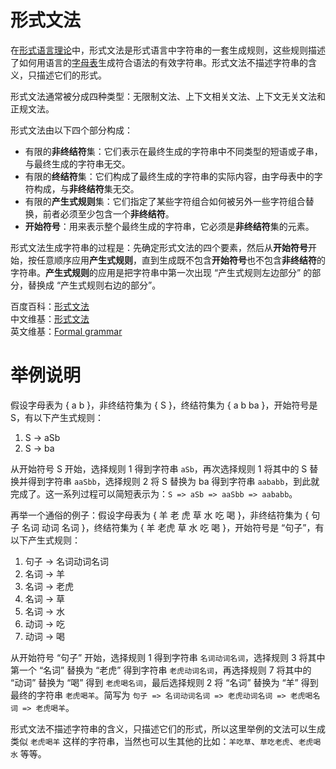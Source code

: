 # 形式文法

在[形式语言理论](./形式语言.md)中，形式文法是形式语言中字符串的一套生成规则，这些规则描述了如何用语言的[字母表](./字母表.md)生成符合语法的有效字符串。形式文法不描述字符串的含义，只描述它们的形式。

形式文法通常被分成四种类型：无限制文法、上下文相关文法、上下文无关文法和正规文法。

形式文法由以下四个部分构成：

- 有限的**非终结符**集：它们表示在最终生成的字符串中不同类型的短语或子串，与最终生成的字符串无交。
- 有限的**终结符**集：它们构成了最终生成的字符串的实际内容，由字母表中的字符构成，与**非终结符**集无交。
- 有限的**产生式规则**集：它们指定了某些字符组合如何被另外一些字符组合替换，前者必须至少包含一个**非终结符**。
- **开始符号**：用来表示整个最终生成的字符串，它必须是**非终结符**集的元素。

形式文法生成字符串的过程是：先确定形式文法的四个要素，然后从**开始符号**开始，按任意顺序应用**产生式规则**，直到生成既不包含**开始符号**也不包含**非终结符**的字符串。**产生式规则**的应用是把字符串中第一次出现 “产生式规则左边部分” 的部分，替换成 “产生式规则右边的部分”。

百度百科：[形式文法](https://baike.baidu.com/item/形式文法)  
中文维基：[形式文法](https://zh.wikipedia.org/wiki/形式文法)  
英文维基：[Formal grammar](https://en.wikipedia.org/wiki/Formal_grammar)

# 举例说明

假设字母表为 { a b }，非终结符集为 { S }，终结符集为 { a b ba }，开始符号是 S，有以下产生式规则：

1. S -> aSb
2. S -> ba

从开始符号 S 开始，选择规则 1 得到字符串 `aSb`，再次选择规则 1 将其中的 S 替换并得到字符串 `aaSbb`，选择规则 2 将 S 替换为 ba 得到字符串 `aababb`，到此就完成了。这一系列过程可以简短表示为：`S => aSb => aaSbb => aababb`。

再举一个通俗的例子：假设字母表为 { 羊 老 虎 草 水 吃 喝 }，非终结符集为 { 句子 名词 动词 名词 }，终结符集为 { 羊 老虎 草 水 吃 喝 }，开始符号是 “句子”，有以下产生式规则：

1. 句子 -> 名词动词名词
2. 名词 -> 羊
3. 名词 -> 老虎
4. 名词 -> 草
5. 名词 -> 水
6. 动词 -> 吃
7. 动词 -> 喝

从开始符号 “句子” 开始，选择规则 1 得到字符串 `名词动词名词`，选择规则 3 将其中第一个 “名词” 替换为 “老虎” 得到字符串 `老虎动词名词`，再选择规则 7 将其中的 “动词” 替换为 “喝” 得到 `老虎喝名词`，最后选择规则 2 将 “名词” 替换为 “羊” 得到最终的字符串 `老虎喝羊`。简写为 `句子 => 名词动词名词 => 老虎动词名词 => 老虎喝名词 => 老虎喝羊`。

形式文法不描述字符串的含义，只描述它们的形式，所以这里举例的文法可以生成类似 `老虎喝羊` 这样的字符串，当然也可以生其他的比如：`羊吃草`、`草吃老虎`、`老虎喝水` 等等。
